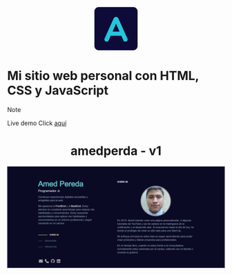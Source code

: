 <div align="center">
  <img alt="Logo" src="./assets/img/icon-sb-r.png" width="100" />
</div>

# Mi sitio web personal con HTML, CSS y JavaScript

> [!NOTE]
> Live demo
> Click [aquí](https://amed-dev.github.io/portfolio/)

<h1 align="center">
  amedperda - v1
</h1>

![demo](./assets/img/prev-vw.png)

